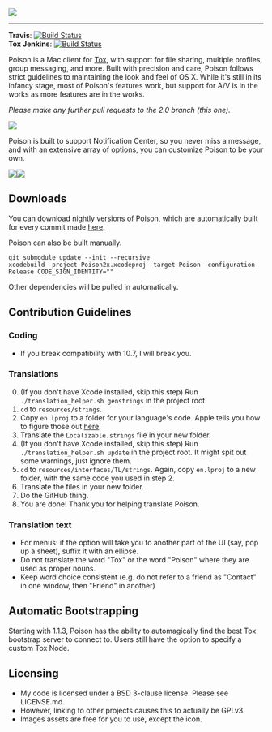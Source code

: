 ![](http://vexx.us/Images/poison1.png)
***
**Travis**: [![Build Status](https://travis-ci.org/stal888/Poison.svg?branch=2.0)](https://travis-ci.org/stal888/Poison)  
**Tox Jenkins**: [![Build Status](http://jenkins.tox.im/buildStatus/icon?job=Poison2_OSX&.png)](http://jenkins.tox.im/job/Poison2_OSX/)  

Poison is a Mac client for [Tox](https://github.com/irungentoo/ProjecTox-Core), with support for file sharing, multiple profiles, group messaging, and more. Built with precision and care, Poison follows strict guidelines to maintaining the look and feel of OS X. While it's still in its infancy stage, most of Poison's features work, but support for A/V is in the works as more features are in the works.

*Please make any further pull requests to the 2.0 branch (this one).*




![](http://vexx.us/Examples/Poison/lady_stoneheart.png)


Poison is built to support Notification Center, so you never miss a message, and with an extensive array of options, you can customize Poison to be your own.

<img src="http://vexx.us/Images/notification-group.png"><img src="http://vexx.us/Images/notification-online.png">





## Downloads

You can download nightly versions of Poison, which are automatically built for every commit made  [here](http://jenkins.tox.im/job/Poison2_OSX/lastSuccessfulBuild/artifact/poison/release.zip).

Poison can also be built manually.
```
git submodule update --init --recursive
xcodebuild -project Poison2x.xcodeproj -target Poison -configuration Release CODE_SIGN_IDENTITY=""
```
Other dependencies will be pulled in automatically.

## Contribution Guidelines
### Coding
* If you break compatibility with 10.7, I will break you.

### Translations
0. (If you don't have Xcode installed, skip this step) Run
   `./translation_helper.sh genstrings` in the project root.
1. `cd` to `resources/strings`.
2. Copy `en.lproj` to a folder for your language's code. Apple tells you
   how to figure those out [here](https://developer.apple.com/library/mac/documentation/macosx/conceptual/bpinternational/Articles/LanguageDesignations.html).
3. Translate the `Localizable.strings` file in your new folder.
4. (If you don't have Xcode installed, skip this step) Run
   `./translation_helper.sh update` in the project root. It might spit out some
   warnings, just ignore them.
5. `cd` to `resources/interfaces/TL/strings`. Again, copy `en.lproj` to a new
   folder, with the same code you used in step 2.
6. Translate the files in your new folder.
7. Do the GitHub thing.
8. You are done! Thank you for helping translate Poison.

### Translation text

- For menus: if the option will take you to another part of the UI (say, pop up a sheet), suffix it with an ellipse.
- Do not translate the word "Tox" or the word "Poison" where they are used as proper nouns.
- Keep word choice consistent (e.g. do not refer to a friend as "Contact" in one window,
  then "Friend" in another)

## Automatic Bootstrapping
Starting with 1.1.3, Poison has the ability to automagically find the best Tox bootstrap server to connect to.
Users still have the option to specify a custom Tox Node.

## Licensing

* My code is licensed under a BSD 3-clause license. Please see LICENSE.md.
* However, linking to other projects causes this to actually be GPLv3.
* Images assets are free for you to use, except the icon.
